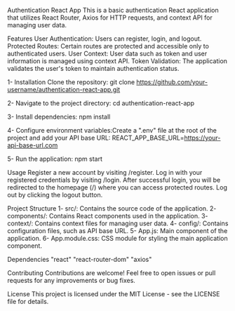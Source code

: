 Authentication React App
This is a basic authentication React application that utilizes React Router, Axios for HTTP requests, and context API for managing user data.

Features
User Authentication: Users can register, login, and logout.
Protected Routes: Certain routes are protected and accessible only to authenticated users.
User Context: User data such as token and user information is managed using context API.
Token Validation: The application validates the user's token to maintain authentication status.


1- Installation
Clone the repository:
git clone https://github.com/your-username/authentication-react-app.git

2- Navigate to the project directory:
cd authentication-react-app

3- Install dependencies:
npm install

4- Configure environment variables:Create a ".env" file at the root of the project and add your API base URL:
REACT_APP_BASE_URL=https://your-api-base-url.com

5- Run the application:
npm start

Usage
Register a new account by visiting /register.
Log in with your registered credentials by visiting /login.
After successful login, you will be redirected to the homepage (/) where you can access protected routes.
Log out by clicking the logout button.

Project Structure
1- src/: Contains the source code of the application.
2- components/: Contains React components used in the application.
3- context/: Contains context files for managing user data.
4- config/: Contains configuration files, such as API base URL.
5- App.js: Main component of the application.
6- App.module.css: CSS module for styling the main application component.

Dependencies
"react"
"react-router-dom"
"axios"

Contributing
Contributions are welcome! Feel free to open issues or pull requests for any improvements or bug fixes.

License
This project is licensed under the MIT License - see the LICENSE file for details.
